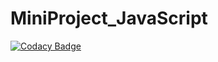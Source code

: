 # MiniProject_JavaScript

[![Codacy Badge](https://api.codacy.com/project/badge/Grade/6785bd9a56584a26981683e89d41647d)](https://app.codacy.com/gh/99002509/MiniProject_JavaScript?utm_source=github.com&utm_medium=referral&utm_content=99002509/MiniProject_JavaScript&utm_campaign=Badge_Grade)